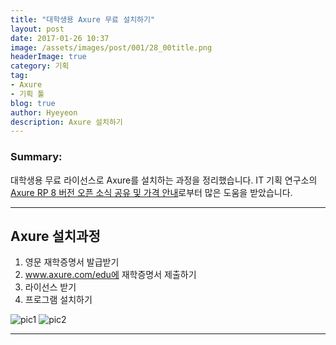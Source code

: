 ```yaml
---
title: "대학생용 Axure 무료 설치하기"
layout: post
date: 2017-01-26 10:37
image: /assets/images/post/001/28_00title.png
headerImage: true
category: 기획
tag:
- Axure
- 기획 툴
blog: true
author: Hyeyeon
description: Axure 설치하기
---
```


### Summary:

대학생용 무료 라이선스로 Axure를 설치하는 과정을 정리했습니다.
IT 기획 연구소의 [Axure RP 8 버전 오픈 소식 공유 및 가격 안내](http://yslab.kr/97)로부터 많은 도움을 받았습니다.

---

## Axure 설치과정

1. 영문 재학증명서 발급받기
2. www.axure.com/edu에 재학증명서 제출하기
3. 라이선스 받기
4. 프로그램 설치하기

![pic1](/assets/images/post/001/28_01.png)
![pic2](/assets/images/post/001/28_02.png)

---
